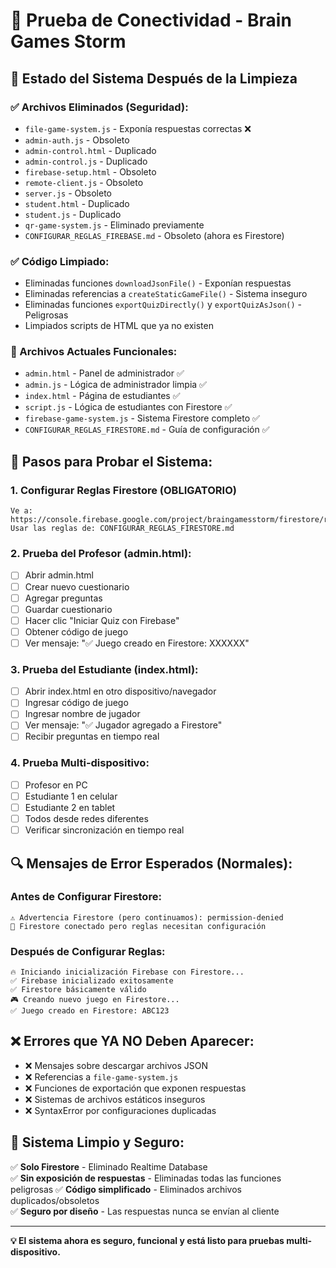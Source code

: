 # 🧪 Prueba de Conectividad - Brain Games Storm

## 🎯 Estado del Sistema Después de la Limpieza

### ✅ Archivos Eliminados (Seguridad):
- `file-game-system.js` - Exponía respuestas correctas ❌
- `admin-auth.js` - Obsoleto 
- `admin-control.html` - Duplicado
- `admin-control.js` - Duplicado
- `firebase-setup.html` - Obsoleto
- `remote-client.js` - Obsoleto  
- `server.js` - Obsoleto
- `student.html` - Duplicado
- `student.js` - Duplicado
- `qr-game-system.js` - Eliminado previamente
- `CONFIGURAR_REGLAS_FIREBASE.md` - Obsoleto (ahora es Firestore)

### ✅ Código Limpiado:
- Eliminadas funciones `downloadJsonFile()` - Exponían respuestas
- Eliminadas referencias a `createStaticGameFile()` - Sistema inseguro
- Eliminadas funciones `exportQuizDirectly()` y `exportQuizAsJson()` - Peligrosas
- Limpiados scripts de HTML que ya no existen

### 🔧 Archivos Actuales Funcionales:
- `admin.html` - Panel de administrador ✅
- `admin.js` - Lógica de administrador limpia ✅  
- `index.html` - Página de estudiantes ✅
- `script.js` - Lógica de estudiantes con Firestore ✅
- `firebase-game-system.js` - Sistema Firestore completo ✅
- `CONFIGURAR_REGLAS_FIRESTORE.md` - Guía de configuración ✅

## 🚀 Pasos para Probar el Sistema:

### 1. Configurar Reglas Firestore (OBLIGATORIO)
```
Ve a: https://console.firebase.google.com/project/braingamesstorm/firestore/rules
Usar las reglas de: CONFIGURAR_REGLAS_FIRESTORE.md
```

### 2. Prueba del Profesor (admin.html):
- [ ] Abrir admin.html
- [ ] Crear nuevo cuestionario  
- [ ] Agregar preguntas
- [ ] Guardar cuestionario
- [ ] Hacer clic "Iniciar Quiz con Firebase"
- [ ] Obtener código de juego
- [ ] Ver mensaje: "✅ Juego creado en Firestore: XXXXXX"

### 3. Prueba del Estudiante (index.html):
- [ ] Abrir index.html en otro dispositivo/navegador
- [ ] Ingresar código de juego
- [ ] Ingresar nombre de jugador
- [ ] Ver mensaje: "✅ Jugador agregado a Firestore"
- [ ] Recibir preguntas en tiempo real

### 4. Prueba Multi-dispositivo:
- [ ] Profesor en PC
- [ ] Estudiante 1 en celular 
- [ ] Estudiante 2 en tablet
- [ ] Todos desde redes diferentes
- [ ] Verificar sincronización en tiempo real

## 🔍 Mensajes de Error Esperados (Normales):

### Antes de Configurar Firestore:
```
⚠️ Advertencia Firestore (pero continuamos): permission-denied
🔧 Firestore conectado pero reglas necesitan configuración
```

### Después de Configurar Reglas:
```
🔥 Iniciando inicialización Firebase con Firestore...
✅ Firebase inicializado exitosamente  
✅ Firestore básicamente válido
🎮 Creando nuevo juego en Firestore...
✅ Juego creado en Firestore: ABC123
```

## ❌ Errores que YA NO Deben Aparecer:

- ❌ Mensajes sobre descargar archivos JSON
- ❌ Referencias a `file-game-system.js` 
- ❌ Funciones de exportación que exponen respuestas
- ❌ Sistemas de archivos estáticos inseguros
- ❌ SyntaxError por configuraciones duplicadas

## 🎯 Sistema Limpio y Seguro:

✅ **Solo Firestore** - Eliminado Realtime Database  
✅ **Sin exposición de respuestas** - Eliminadas todas las funciones peligrosas
✅ **Código simplificado** - Eliminados archivos duplicados/obsoletos  
✅ **Seguro por diseño** - Las respuestas nunca se envían al cliente

---

**💡 El sistema ahora es seguro, funcional y está listo para pruebas multi-dispositivo.**